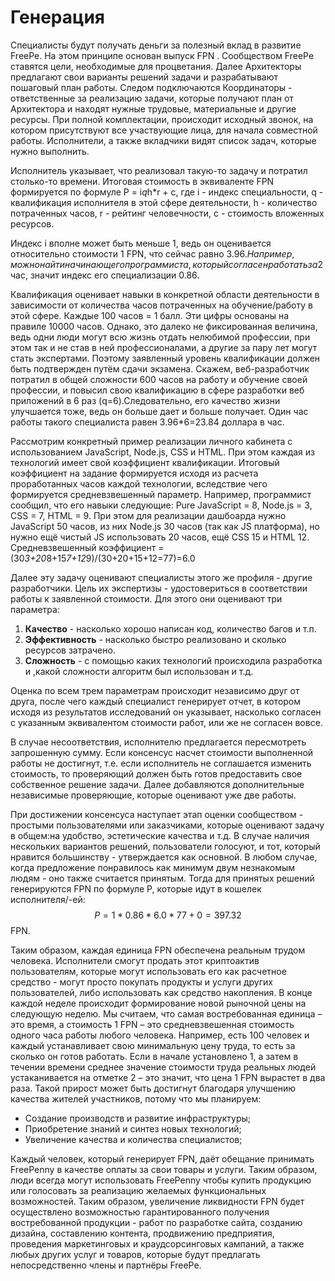 # Генерация

Специалисты будут получать деньги за полезный вклад в развитие FreePe. На этом принципе основан выпуск FPN . 
Сообществом FreePe ставятся цели, необходимые для процветания. Далее Архитекторы предлагают свои варианты решений задачи и разрабатывают пошаговый план работы. Следом подключаются Координаторы - ответственные за реализацию задачи, которые получают план от Архитектора и находят нужные трудовые, материальные и другие ресурсы. При полной комплектации, происходит исходный звонок, на котором присутствуют все участвующие лица, для начала совместной работы. Исполнители, а также вкладчики видят список задач, которые нужно выполнить. 

Исполнитель указывает, что реализовал такую-то задачу и потратил столько-то времени. Итоговая стоимость в эквиваленте FPN формируется по формуле P = i*q*h*r + c, где i - индекс специальности, q - квалификация исполнителя в этой сфере деятельности, h - количество потраченных часов, r - рейтинг человечности, с - стоимость вложенных ресурсов.

Индекс i вполне может быть меньше 1, ведь он оценивается относительно стоимости 1 FPN, что сейчас равно 3.96$. Например, можно найти начинающего программиста, который согласен работать за 2$ час, значит индекс его специализации 0.86. 

Квалификация оценивает навыки в конкретной области деятельности в зависимости от количества часов потраченных на обучение/работу в этой сфере. Каждые 100 часов = 1 балл. Эти цифры основаны на правиле 10000 часов. Однако, это далеко не фиксированная величина, ведь одни люди могут всю жизнь отдать нелюбимой профессии, при этом так и не став в ней профессионалами, а другие за пару лет могут стать экспертами. Поэтому заявленный уровень квалификации должен быть подтвержден путём сдачи экзамена. Скажем, веб-разработчик потратил в общей сложности 600 часов на работу и обучение своей профессии, и повысил свою квалификацию в сфере разработки веб приложений в 6 раз (q=6).Следовательно, его качество жизни улучшается тоже, ведь он больше дает и больше получает. Один час работы такого специалиста равен 3.96*6=23.84 доллара в час.

Рассмотрим конкретный пример реализации личного кабинета с использованием JavaScript, Node.js, CSS и HTML. При этом каждая из технологий имеет свой коэффициент квалификации. Итоговый коэффициент на задание формируется исходя из расчета проработанных часов каждой технологии, вследствие чего формируется средневзвешенный параметр.
Например, программист сообщил, что его навыки следующие: 
Pure JavaScript = 8, Node.js = 3, CSS = 7, HTML = 9. 
При этом для реализации дашбоарда нужно 
JavaScript 50 часов, из них Node.js 30 часов (так как JS платформа), но нужно ещё чистый JS использовать 20 часов, ещё CSS 15 и HTML 12.
Средневзвешенный коэффициент = (30*3+20*8+15*7+12*9)/(30+20+15+12=77)=6.0

Далее эту задачу оценивают специалисты этого же профиля - другие разработчики. Цель их экспертизы - удостовериться в соответствии работы к заявленной стоимости. Для этого они оценивают три параметра:

1. **Качество** - насколько хорошо написан код, количество багов и т.п. 
2. **Эффективность** - насколько быстро реализовано и сколько ресурсов затрачено. 
3. **Сложность** - с помощью каких технологий происходила разработка и ,какой сложности алгоритм был использован и т.д.

Оценка по всем трем параметрам происходит независимо друг от друга, после чего каждый специалист генерирует отчет, в котором исходя из результатов исследований он указывает, насколько согласен с указанным эквивалентом стоимости работ, или же не согласен вовсе. 

В случае несоответствия, исполнителю предлагается пересмотреть запрошенную сумму. Если консенсус насчет стоимости выполненной работы не достигнут, т.е. если исполнитель не соглашается изменить стоимость, то проверяющий должен быть готов предоставить свое собственное решение задачи. Далее добавляются дополнительные независимые проверяющие, которые оценивают уже две работы.

При достижении консенсуса наступает этап оценки сообществом - простыми пользователями или заказчиками, которые оценивают задачу в общем:на удобство, эстетические качества и т.д. В случае наличия нескольких вариантов решений, пользователи голосуют, и тот, который нравится большинству - утверждается как основной. В любом случае, когда предложение понравилось как минимум двум незнакомым людям - оно также считается принятым.
Тогда для принятых решений генерируются FPN по формуле P, которые идут в кошелек исполнителя/-ей:
$$P = 1 * 0.86 * 6.0 * 77 + 0= 397.32$$ FPN.
  
Таким образом, каждая единица FPN обеспечена реальным трудом человека. Исполнители смогут продать этот криптоактив пользователям, которые могут использовать его как расчетное средство - могут просто покупать продукты и услуги других пользователей, либо использовать как средство накопления.
В конце каждой неделе происходит формирование новой рыночной цены на следующую неделю. Мы считаем, что самая востребованная единица – это время, а стоимость 1 FPN – это средневзвешенная стоимость одного часа работы любого человека. Например, есть 100 человек и каждый устанавливает свою минимальную цену труда, то есть за сколько он готов работать. Если в начале установлено 1, а затем в течении времени среднее значение стоимости труда реальных людей устаканивается на отметке 2 – это значит, что цена 1 FPN вырастет в два раза. Такой прирост может быть достигнут благодаря улучшению качества жителей участников, потому что мы планируем:

- Создание производств и развитие инфраструктуры; 
- Приобретение знаний и синтез новых технологий;
- Увеличение качества и количества специалистов; 

Каждый человек, который генерирует FPN, даёт обещание принимать FreePenny в качестве оплаты за свои товары и услуги. Таким образом, люди всегда могут использовать FreePenny чтобы купить продукцию или голосовать за реализацию желаемых функциональных возможностей. Таким образом, увеличение ликвидности FPN будет осуществлено возможностью гарантированного получения востребованной продукции - работ по разработке сайта, созданию дизайна, составлению контента, продвижению предприятия, проведения маркетинговых и краудсорсинговых кампаний, а также любых других услуг и товаров, которые будут предлагать непосредственно члены и партнёры FreePe. 

